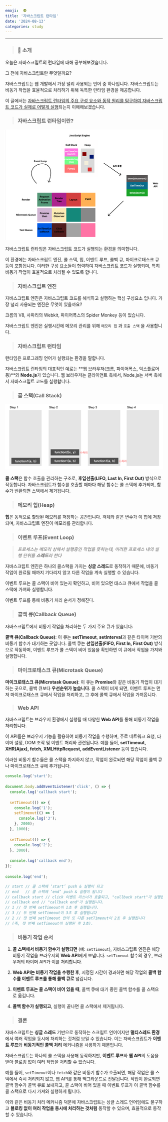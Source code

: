 ```yaml
---
emoji:  👽
title: '자바스크립트 런타임'
date: '2024-08-13'
categories: study
---
```


---

> ### 🙌 **소개**

오늘은 자바스크립트의 런타임에 대해 공부해보겠습니다.

그 전에 자바스크립트란 무엇일까요?

자바스크립트는 웹 개발에서 가장 널리 사용되는 언어 중 하나입니다. 자바스크립트는 비동기 작업을 효율적으로 처리하기 위해 독특한 런타임 환경을 제공합니다.

이 글에서는 <u>자바스크립트 런타임의 주요 구성 요소와 동작 원리를 탐구하여 자바스크립트 코드가 실제로 어떻게 실행</u>되는지 이해해보겠습니다.

> ### 자바스크립트 런타임이란?

![](js-runtime.png)

자바스크립트 런타임은 자바스크립트 코드가 실행되는 환경을 의미합니다.

이 환경에는 자바스크립트 엔진, 콜 스택, 힙, 이벤트 루프, 콜백 큐, 마이크로태스크 큐 등이 포함됩니다. 이러한 구성 요소들이 협력하여 자바스크립트 코드가 실행되며, 특히 비동기 작업이 효율적으로 처리될 수 있도록 합니다.

> ### 자바스크립트 엔진

자바스크립트 엔진은 자바스크립트 코드를 해석하고 실행하는 핵심 구성요소 입니다. 가장 널리 사용되는 엔진은 무엇이 있을까요?

크롬의 V8, 사파리의 Webkit, 파이어폭스의 Spider Monkey 등이 있습니다.

자바스크립트 엔진은 실행시간에 메모리 관리를 위해 `메모리 힙` 과 `호출 스택` 을 사용합니다.

> ### 자바스크립트 런타임

런타임은 프로그래밍 언어가 실행되는 환경을 말합니다.

자바스크립트 런타임의 대표적인 예로는 **웹 브라우저(크롬, 파이어폭스, 익스플로어 등)**와 **Node.js**가 있습니다. 웹 브라우저는 클라이언트 측에서, Node.js는 서버 측에서 자바스크립트 코드를 실행합니다.

> ### 콜 스택(Call Stack)

![](callstack.png)

**콜 스택**은 함수 호출을 관리하는 구조로, **후입선출(LIFO, Last In, First Out)** 방식으로 작동합니다. 자바스크립트가 함수를 호출할 때마다 해당 함수는 콜 스택에 추가되며, 함수가 반환되면 스택에서 제거됩니다.

> ### **메모리 힙(Heap)**

**힙**은 동적으로 할당된 메모리를 저장하는 공간입니다. 객체와 같은 변수가 이 힙에 저장되며, 자바스크립트 엔진이 메모리를 관리합니다.

> ### 이벤트 루프(Event Loop)

> _프로세스는 메모리 상에서 실행중인 작업을 뜻하는데, 이러한 프로세스 내의 실행 단위를 **스레드**라 한다_

자바스크립트 엔진은 하나의 콜스택을 가지는 **싱글 스레드**로 동작하기 때문에, 비동기 작업이 완료될 때까지 기다리지 않고 다른 작업을 계속 실행할 수 있습니다.

이벤트 루프는 콜 스택이 비어 있는지 확인하고, 비어 있으면 태스크 큐에서 작업을 콜 스택에 가져와 실행합니다.

이벤트 루프를 통해 비동기 처리 순서가 정해진다.

> ### 콜백 큐(Callback Queue)

자바스크립트에서 비동기 작업을 처리하는 두 가지 주요 큐가 있습니다:

**콜백 큐(Callback Queue)**: 이 큐는 **setTimeout**, **setInterval**과 같은 타이머 기반의 비동기 함수가 대기하는 곳입니다. 콜백 큐는 **선입선출(FIFO, First In, First Out)** 방식으로 작동하며, 이벤트 루프가 콜 스택이 비어 있음을 확인하면 이 큐에서 작업을 가져와 실행합니다.

> ### 마이크로태스크 큐(Microtask Queue)

**마이크로태스크 큐(Microtask Queue)**: 이 큐는 **Promise**와 같은 비동기 작업이 대기하는 곳으로, 콜백 큐보다 **우선순위가 높습니다**. 콜 스택이 비게 되면, 이벤트 루프는 먼저 마이크로태스크 큐에서 작업을 처리하고, 그 후에 콜백 큐에서 작업을 가져옵니다.

> ### Web API

자바스크립트는 브라우저 환경에서 실행될 때 다양한 **Web API**를 통해 비동기 작업을 처리합니다.

이 API들은 브라우저 기능을 활용하여 비동기 작업을 수행하며, 주로 네트워크 요청, 타이머 설정, DOM 조작 및 이벤트 처리와 관련됩니다. 예를 들어, **setTimeout, XHR(Ajax), fetch, XMLHttpRequest, addEventListener** 등이 있습니다.

이러한 비동기 함수들은 콜 스택을 차지하지 않고, 작업이 완료되면 해당 작업이 콜백 큐나 마이크로태스크 큐에 추가됩니다.

```jsx
console.log('start');

document.body.addEventListener('click', () => {
  console.log('callback start');

  setTimeout(() => {
    console.log('1');
    setTimeout(() => {
      console.log('3');
    }, 2000);
  }, 1000);

  setTimeout(() => {
    console.log('2');
  }, 3000);

  console.log('callback end');
});

console.log('end');
```

```jsx
// start // 콜 스택에 ‘start’ push & 실행이 되고
// end   // 콜 스택에 ‘end’ push & 실행이 됩니다
// callback start // click 이벤트 리스너가 호출되고, "callback start"가 실행됩니다.
// callback end // "callback end"가 실행됩니다.
// 1 // 첫 번째 setTimeout이 1초 후 실행됩니다.
// 3 // 두 번째 setTimeout이 3초 후 실행됩니다
// 2 // 첫 번째 setTimeout 안의 또 다른 setTimeout이 2초 후 실행됩니다
// (즉, 첫 번째 setTimeout이 실행된 후 2초).
```

> ### 비동기 작업 순서

1. **콜 스택에서 비동기 함수가 실행되면** (예: `setTimeout`), 자바스크립트 엔진은 해당 비동기 작업을 브라우저의 **Web API**에게 보냅니다. `setTimeout` 함수의 경우, 브라우저의 타이머 API가 이를 처리합니다.

2. **Web API는 비동기 작업을 수행한 후**, 지정된 시간이 경과하면 해당 작업의 **콜백 함수를 이벤트 루프를 통해 콜백 큐로** 넘깁니다.

3. **이벤트 루프는 콜 스택이 비어 있을 때**, 콜백 큐에 대기 중인 콜백 함수를 콜 스택으로 옮깁니다.

4. **콜백 함수가 실행되고**, 실행이 끝나면 콜 스택에서 제거됩니다.

> ### 결론

자바스크립트는 **싱글 스레드** 기반으로 동작하는 스크립트 언어이지만 **멀티스레드 환경**에서 여러 작업을 동시에 처리하는 것처럼 보일 수 있습니다. 이는 자바스크립트가 **이벤트 루프**와 **비동기적인 콜백 처리** 메커니즘을 사용하기 때문입니다.

자바스크립트는 하나의 콜 스택을 사용해 동작하지만, **이벤트 루프**와 **웹 API**의 도움을 받아 블로킹 없이 여러 작업을 처리할 수 있습니다.

예를 들어, `setTimeout`이나 `fetch`와 같은 비동기 함수가 호출되면, 해당 작업은 콜 스택에서 즉시 처리되지 않고, 웹 API를 통해 백그라운드로 전달됩니다. 작업이 완료되면 콜백 함수가 콜백 큐로 보내지고, 콜 스택이 비어 있을 때 이벤트 루프가 이 콜백 함수를 콜 스택으로 다시 가져와 실행하게 됩니다.

이와 같은 비동기 처리 메커니즘 덕분에 자바스크립트는 싱글 스레드 언어임에도 불구하고 **블로킹 없이 여러 작업을 동시에 처리하는 것처럼** 동작할 수 있으며, 효율적으로 동작할 수 있습니다.
